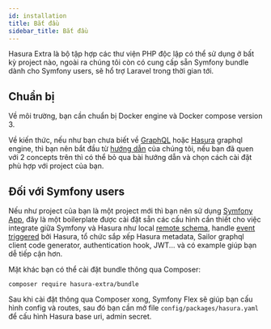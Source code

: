 ```yaml
---
id: installation
title: Bắt đầu
sidebar_title: Bắt đầu
---
```


Hasura Extra là bộ tập hợp các thư viện PHP độc lập có thể sử dụng ở bất kỳ project nào, ngoài ra chúng tôi còn có cung cấp sẵn
Symfony bundle dành cho Symfony users, sẽ hổ trợ Laravel trong thời gian tới.

## Chuẩn bị

Về môi trường, bạn cần chuẩn bị Docker engine và Docker compose version 3.

Về kiến thức, nếu như bạn chưa biết về [GraphQL](https://graphql.org/) hoặc [Hasura](https://hasura.io/) graphql engine,
thì bạn nên bắt đầu từ [hướng dẫn](/tutorial/introduction) của chúng tôi, nếu bạn đã quen với 2 concepts trên thì có thể
bỏ qua bài hướng dẫn và chọn cách cài đặt phù hợp với project của bạn.

## Đối với Symfony users

Nếu như project của bạn là một project mới thì bạn nên sử dụng [Symfony App](./03-symfony-app.md), đây là một boilerplate được cài đặt sẵn các
cấu hình cần thiết cho việc integrate giữa Symfony và Hasura như local [remote schema](https://hasura.io/docs/latest/graphql/core/remote-schemas/index.html), 
handle [event triggered](https://hasura.io/docs/latest/graphql/core/event-triggers/index.html) bởi Hasura, tổ chức sắp xếp Hasura metadata, 
Sailor graphql client code generator, authentication hook, JWT... và có example giúp bạn dễ tiếp cận hơn.

Mặt khác bạn có thể cài đặt bundle thông qua Composer:

```shell
composer require hasura-extra/bundle
```

Sau khi cài đặt thông qua Composer xong, Symfony Flex sẽ giúp bạn cấu hình config và routes, sau đó bạn cần mở file
`config/packages/hasura.yaml` để cấu hình Hasura base uri, admin secret.

